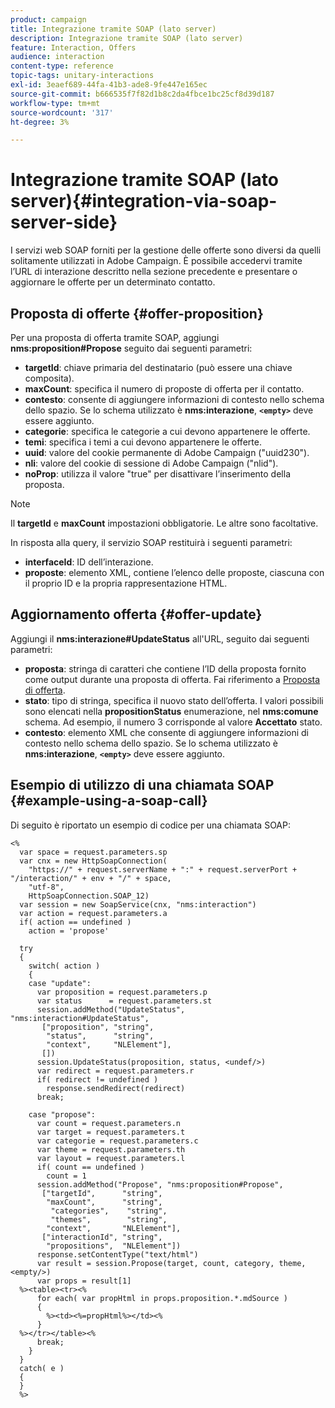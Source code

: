 ```yaml
---
product: campaign
title: Integrazione tramite SOAP (lato server)
description: Integrazione tramite SOAP (lato server)
feature: Interaction, Offers
audience: interaction
content-type: reference
topic-tags: unitary-interactions
exl-id: 3eaef689-44fa-41b3-ade8-9fe447e165ec
source-git-commit: b666535f7f82d1b8c2da4fbce1bc25cf8d39d187
workflow-type: tm+mt
source-wordcount: '317'
ht-degree: 3%

---
```


# Integrazione tramite SOAP (lato server){#integration-via-soap-server-side}



I servizi web SOAP forniti per la gestione delle offerte sono diversi da quelli solitamente utilizzati in Adobe Campaign. È possibile accedervi tramite l’URL di interazione descritto nella sezione precedente e presentare o aggiornare le offerte per un determinato contatto.

## Proposta di offerte {#offer-proposition}

Per una proposta di offerta tramite SOAP, aggiungi **nms:proposition#Propose** seguito dai seguenti parametri:

* **targetId**: chiave primaria del destinatario (può essere una chiave composita).
* **maxCount**: specifica il numero di proposte di offerta per il contatto.
* **contesto**: consente di aggiungere informazioni di contesto nello schema dello spazio. Se lo schema utilizzato è **nms:interazione**, **`<empty>`** deve essere aggiunto.
* **categorie**: specifica le categorie a cui devono appartenere le offerte.
* **temi**: specifica i temi a cui devono appartenere le offerte.
* **uuid**: valore del cookie permanente di Adobe Campaign (&quot;uuid230&quot;).
* **nli**: valore del cookie di sessione di Adobe Campaign (&quot;nlid&quot;).
* **noProp**: utilizza il valore &quot;true&quot; per disattivare l’inserimento della proposta.

>[!NOTE]
>
>Il **targetId** e **maxCount** impostazioni obbligatorie. Le altre sono facoltative.

In risposta alla query, il servizio SOAP restituirà i seguenti parametri:

* **interfaceId**: ID dell’interazione.
* **proposte**: elemento XML, contiene l’elenco delle proposte, ciascuna con il proprio ID e la propria rappresentazione HTML.

## Aggiornamento offerta {#offer-update}

Aggiungi il **nms:interazione#UpdateStatus** all&#39;URL, seguito dai seguenti parametri:

* **proposta**: stringa di caratteri che contiene l’ID della proposta fornito come output durante una proposta di offerta. Fai riferimento a [Proposta di offerta](#offer-proposition).
* **stato**: tipo di stringa, specifica il nuovo stato dell’offerta. I valori possibili sono elencati nella **propositionStatus** enumerazione, nel **nms:comune** schema. Ad esempio, il numero 3 corrisponde al valore **Accettato** stato.
* **contesto**: elemento XML che consente di aggiungere informazioni di contesto nello schema dello spazio. Se lo schema utilizzato è **nms:interazione**, **`<empty>`** deve essere aggiunto.

## Esempio di utilizzo di una chiamata SOAP {#example-using-a-soap-call}

Di seguito è riportato un esempio di codice per una chiamata SOAP:

```
<%
  var space = request.parameters.sp
  var cnx = new HttpSoapConnection(
    "https://" + request.serverName + ":" + request.serverPort + "/interaction/" + env + "/" + space,
    "utf-8",
    HttpSoapConnection.SOAP_12)
  var session = new SoapService(cnx, "nms:interaction")
  var action = request.parameters.a
  if( action == undefined )
    action = 'propose'

  try
  {
    switch( action )
    {
    case "update":
      var proposition = request.parameters.p
      var status      = request.parameters.st
      session.addMethod("UpdateStatus", "nms:interaction#UpdateStatus",
       ["proposition", "string",
        "status",      "string",
        "context",     "NLElement"],
       [])
      session.UpdateStatus(proposition, status, <undef/>)
      var redirect = request.parameters.r
      if( redirect != undefined )
        response.sendRedirect(redirect)
      break;

    case "propose":
      var count = request.parameters.n
      var target = request.parameters.t
      var categorie = request.parameters.c
      var theme = request.parameters.th
      var layout = request.parameters.l
      if( count == undefined )
        count = 1
      session.addMethod("Propose", "nms:proposition#Propose",
       ["targetId",      "string",
        "maxCount",      "string",
         "categories",    "string",
         "themes",        "string",
        "context",       "NLElement"],
       ["interactionId", "string",
        "propositions",  "NLElement"])
      response.setContentType("text/html")
      var result = session.Propose(target, count, category, theme, <empty/>)
      var props = result[1]
  %><table><tr><%
      for each( var propHtml in props.proposition.*.mdSource )
      {
        %><td><%=propHtml%></td><%
      }
  %></tr></table><%
      break;
    }
  }
  catch( e )
  {
  }
  %>
```

